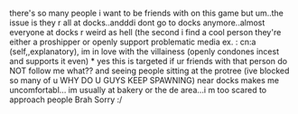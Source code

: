 there's so many people i want to be friends with on this game but um..the issue is they r all at docks..andddi dont go to docks anymore..almost everyone at docks r weird as hell (the second i find a cool person they're either a proshipper or openly support problematic media ex. : cn:a (self,,explanatory), im in love with the villainess (openly condones incest and supports it even) * yes this is targeted if ur friends with that person do NOT follow me what?? and seeing people sitting at the protree (ive blocked so many of u WHY DO U GUYS KEEP SPAWNING) near docks makes me uncomfortabl... im usually at bakery or the de area...i m too scared to approach people Brah Sorry :/
